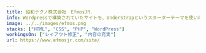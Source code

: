 ```yaml
---
title: 協和テクノ株式会社　EfmosJR.
info: Wordpressで構築されていたサイトを、UnderStrapというスターターテーマを使い再構築
image: ../../images/efmos.png
stacks: ["HTML", "CSS", "PHP", "WordPress"]
workingsOn: ["レイアウト修正", "内容の充実"]
url: https://www.efmosjr.com/site/
---
```

